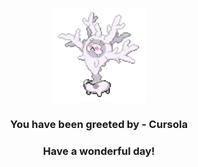 <p align="center">
    <img src="https://raw.githubusercontent.com/PokeAPI/sprites/master/sprites/pokemon/864.png" width="150" height="150">
</p>
<h3 align="center">You have been greeted by - <b>Cursola</b></h3>
<h3 align="center">Have a wonderful day!</h3>

